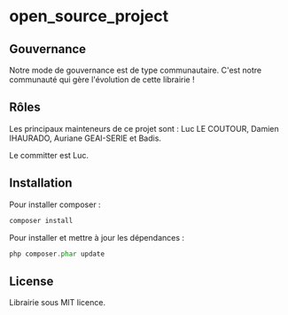 # open_source_project


## Gouvernance
Notre mode de gouvernance est de type communautaire. C'est notre communauté qui gère l'évolution de cette librairie ! 

## Rôles
Les principaux mainteneurs de ce projet sont :
Luc LE COUTOUR, Damien IHAURADO, Auriane GEAI-SERIE et Badis.

Le committer est Luc.
## Installation
Pour installer composer :
````php 
composer install 
````
Pour installer et mettre à jour les dépendances :
````php 
php composer.phar update
````

## License 
Librairie sous MIT licence.



